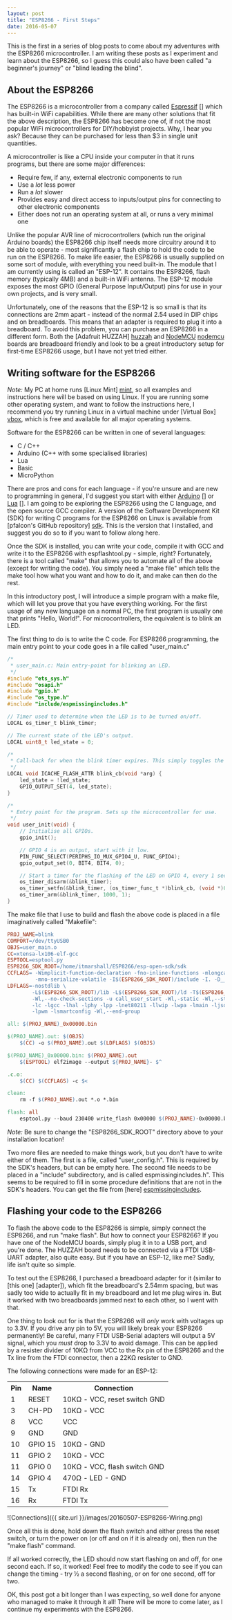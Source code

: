 ```yaml
---
layout: post
title: "ESP8266 - First Steps"
date: 2016-05-07
---
```


This is the first in a series of blog posts to come about my adventures with the ESP8266 microcontroller. I am writing these posts as I experiment and learn about the ESP8266, so I guess this could also have been called "a beginner's journey" or "blind leading the blind".

## About the ESP8266

The ESP8266 is a microcontroller from a company called [Espressif] [] which has built-in WiFi capabilities. While there are many other solutions that fit the above description, the ESP8266 has become one of, if not the most popular WiFi microcontrollers for DIY/hobbyist projects. Why, I hear you ask? Because they can be purchased for less than $3 in single unit quantities.

[espressif]: https://espressif.com/

A microcontroller is like a CPU inside your computer in that it runs programs, but there are some major differences:

* Require few, if any, external electronic components to run
* Use a *lot* less power
* Run a *lot* slower
* Provides easy and direct access to inputs/output pins for connecting to other electronic components
* Either does not run an operating system at all, or runs a very minimal one

Unlike the popular AVR line of microcontrollers (which run the original Arduino boards) the ESP8266 chip itself needs more circuitry around it to be able to operate - most significantly a flash chip to hold the code to be run on the ESP8266. To make life easier, the ESP8266 is usually supplied on some sort of module, with everything you need built-in. The module that I am currently using is called an "ESP-12". It contains the ESP8266, flash memory (typically 4MB) and a built-in WiFi antenna. The ESP-12 module exposes the most GPIO (General Purpose Input/Output) pins for use in your own projects, and is very small.

Unfortunately, one of the reasons that the ESP-12 is so small is that its connections are 2mm apart - instead of the normal 2.54 used in DIP chips and on breadboards. This means that an adapter is required to plug it into a breadboard. To avoid this problem, you can purchase an ESP8266 in a different form. Both the [Adafruit HUZZAH] [huzzah] and [NodeMCU] [nodemcu] boards are breadboard friendly and look to be a great introductory setup for first-time ESP8266 usage, but I have not yet tried either.

[huzzah]: https://www.adafruit.com/products/2471
[nodemcu]: https://github.com/nodemcu/nodemcu-devkit-v1.0

## Writing software for the ESP8266

*Note:* My PC at home runs [Linux Mint] [mint], so all examples and instructions here will be based on using Linux. If you are running some other operating system, and want to follow the instructions here, I recommend you try running Linux in a virtual machine under [Virtual Box] [vbox], which is free and available for all major operating systems.

[mint]: https://www.linuxmint.com/
[vbox]: https://www.virtualbox.org/

Software for the ESP8266 can be written in one of several languages:

* C / C++
* Arduino (C++ with some specialised libraries)
* Lua
* Basic
* MicroPython

There are pros and cons for each language - if you're unsure and are new to programming in general, I'd suggest you start with either [Arduino] [] or [Lua] []. I am going to be exploring the ESP8266 using the C language, and the open source GCC compiler. A version of the Software Development Kit (SDK) for writing C programs for the ESP8266 on Linux is available from [pfalcon's GitHub repository] [sdk]. This is the version that I installed, and suggest you do so to if you want to follow along here.

[arduino]: https://github.com/esp8266/Arduino
[lua]: http://nodemcu.com/index_en.html
[sdk]: https://github.com/pfalcon/esp-open-sdk

Once the SDK is installed, you can write your code, compile it with GCC and write it to the ESP8266 with espflashtool.py - simple, right? Fortunately, there is a tool called "make" that allows you to automate all of the above (except for writing the code). You simply need a "make file" which tells the make tool how what you want and how to do it, and make can then do the rest.

In this introductory post, I will introduce a simple program with a make file, which will let you prove that you have everything working. For the first usage of any new language on a normal PC, the first program is usually one that prints "Hello, World!". For microcontrollers, the equivalent is to blink an LED.

The first thing to do is to write the C code. For ESP8266 programming, the main entry point to your code goes in a file called "user_main.c"

``` c
/*
 * user_main.c: Main entry-point for blinking an LED.
 */
#include "ets_sys.h"
#include "osapi.h"
#include "gpio.h"
#include "os_type.h"    
#include "include/espmissingincludes.h"

// Timer used to determine when the LED is to be turned on/off.
LOCAL os_timer_t blink_timer;

// The current state of the LED's output.
LOCAL uint8_t led_state = 0;

/*
 * Call-back for when the blink timer expires. This simply toggles the GPIO 4 state.
 */
LOCAL void ICACHE_FLASH_ATTR blink_cb(void *arg) {
    led_state = !led_state;
    GPIO_OUTPUT_SET(4, led_state);
}

/*
 * Entry point for the program. Sets up the microcontroller for use.
 */
void user_init(void) {
    // Initialise all GPIOs.
    gpio_init();

    // GPIO 4 is an output, start with it low.
    PIN_FUNC_SELECT(PERIPHS_IO_MUX_GPIO4_U, FUNC_GPIO4);
    gpio_output_set(0, BIT4, BIT4, 0);

    // Start a timer for the flashing of the LED on GPIO 4, every 1 second, continuous.
    os_timer_disarm(&blink_timer);
    os_timer_setfn(&blink_timer, (os_timer_func_t *)blink_cb, (void *)0);
    os_timer_arm(&blink_timer, 1000, 1);
}
```

The make file that I use to build and flash the above code is placed in a file imaginatively called "Makefile":

``` makefile
PROJ_NAME=blink
COMPORT=/dev/ttyUSB0
OBJS=user_main.o
CC=xtensa-lx106-elf-gcc
ESPTOOL=esptool.py
ESP8266_SDK_ROOT=/home/itmarshall/ESP8266/esp-open-sdk/sdk
CCFLAGS= -Wimplicit-function-declaration -fno-inline-functions -mlongcalls -mtext-section-literals \
         -mno-serialize-volatile -I$(ESP8266_SDK_ROOT)/include -I. -D__ETS__ -DICACHE_FLASH -DXTENSA -DUSE_US_TIMER
LDFLAGS=-nostdlib \
        -L$(ESP8266_SDK_ROOT)/lib -L$(ESP8266_SDK_ROOT)/ld -T$(ESP8266_SDK_ROOT)/ld/eagle.app.v6.ld \
        -Wl,--no-check-sections -u call_user_start -Wl,-static -Wl,--start-group \
        -lc -lgcc -lhal -lphy -lpp -lnet80211 -llwip -lwpa -lmain -ljson -lupgrade -lssl \
        -lpwm -lsmartconfig -Wl,--end-group

all: $(PROJ_NAME)_0x00000.bin

$(PROJ_NAME).out: $(OBJS)
	$(CC) -o $(PROJ_NAME).out $(LDFLAGS) $(OBJS)

$(PROJ_NAME)_0x00000.bin: $(PROJ_NAME).out
	$(ESPTOOL) elf2image --output ${PROJ_NAME}- $^

.c.o:
	$(CC) $(CCFLAGS) -c $<

clean:
	rm -f $(PROJ_NAME).out *.o *.bin

flash: all
	esptool.py --baud 230400 write_flash 0x00000 $(PROJ_NAME)-0x00000.bin 0x40000 $(PROJ_NAME)-0x40000.bin 
```

*Note:* Be sure to change the "ESP8266_SDK_ROOT" directory above to your installation location!

Two more files are needed to make things work, but you don't have to write either of them. The first is a file, called "user_config.h". This is required by the SDK's headers, but can be empty here. The second file needs to be placed in a "include" subdirectory, and is called espmissingincludes.h". This seems to be required to fill in some procedure definitions that are not in the SDK's headers. You can get the file from [here] [espmissingincludes].

[espmissingincludes]: https://raw.githubusercontent.com/Spritetm/libesphttpd/master/include/espmissingincludes.h

## Flashing your code to the ESP8266

To flash the above code to the ESP8266 is simple, simply connect the ESP8266, and run "make flash". But how to connect your ESP8266? If you have one of the NodeMCU boards, simply plug it in to a USB port, and you're done. The HUZZAH board needs to be connected via a FTDI USB-UART adapter, also quite easy. But if you have an ESP-12, like me? Sadly, life isn't quite so simple.

To test out the ESP8266, I purchased a breadboard adapter for it (similar to [this one] [adapter]), which fit the breadboard's 2.54mm spacing, but was sadly too wide to actually fit in my breadboard and let me plug wires in. But it worked with two breadboards jammed next to each other, so I went with that.

One thing to look out for is that the ESP8266 will _only_ work with voltages up to 3.3V. If you drive any pin to 5V, you will likely break your ESP8266 permanently! Be careful, many FTDI USB-Serial adapters will output a 5V signal, which you _must_ drop to 3.3V to avoid damage. This can be applied by a resister divider of 10KΩ from VCC to the Rx pin of the ESP8266 and the Tx line from the FTDI connector, then a 22KΩ resister to GND.

The following connections were made for an ESP-12:
<table class="maintable">
  <tr>
    <th>Pin</th>
    <th>Name</th>
    <th>Connection</th>
  </tr>
  <tr>
    <td class="center">1</td>
    <td>RESET</td>
    <td>10KΩ - VCC, reset switch GND</td>
  </tr>
  <tr>
    <td class="center">3</td>
    <td>CH-PD</td>
    <td>10KΩ - VCC</td>
  </tr>
  <tr>
    <td class="center">8</td>
    <td>VCC</td>
    <td>VCC</td>
  </tr>
  <tr>
    <td class="center">9</td>
    <td>GND</td>
    <td>GND</td>
  </tr>
  <tr>
    <td class="center">10</td>
    <td>GPIO 15</td>
    <td>10KΩ - GND</td>
  </tr>
  <tr>
    <td class="center">11</td>
    <td>GPIO 2</td>
    <td>10KΩ - VCC</td>
  </tr>
  <tr>
    <td class="center">11</td>
    <td>GPIO 0</td>
    <td>10KΩ - VCC, flash switch GND</td>
  </tr>
  <tr>
    <td class="center">14</td>
    <td>GPIO 4</td>
    <td>470Ω - LED - GND</td>
  </tr>
  <tr>
    <td class="center">15</td>
    <td>Tx</td>
    <td>FTDI Rx</td>
  </tr>
  <tr>
    <td class="center">16</td>
    <td>Rx</td>
    <td>FTDI Tx</td>
  </tr>
</table>

![Connections]({{ site.url }}/images/20160507-ESP8266-Wiring.png)

Once all this is done, hold down the flash switch and either press the reset switch, or turn the power on (or off and on if it is already on), then run the "make flash" command.

If all worked correctly, the LED should now start flashing on and off, for one second each. If so, it worked! Feel free to modify the code to see if you can change the timing - try ½ a second flashing, or on for one second, off for two.

OK, this post got a bit longer than I was expecting, so well done for anyone who managed to make it through it all! There will be more to come later, as I continue my experiments with the ESP8266.
